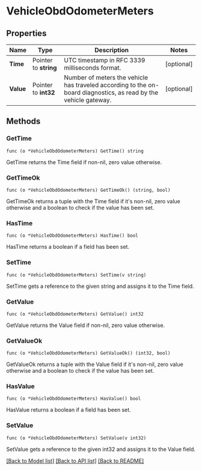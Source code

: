 # VehicleObdOdometerMeters

## Properties

Name | Type | Description | Notes
------------ | ------------- | ------------- | -------------
**Time** | Pointer to **string** | UTC timestamp in RFC 3339 milliseconds format. | [optional] 
**Value** | Pointer to **int32** | Number of meters the vehicle has traveled according to the on-board diagnostics, as read by the vehicle gateway. | [optional] 

## Methods

### GetTime

`func (o *VehicleObdOdometerMeters) GetTime() string`

GetTime returns the Time field if non-nil, zero value otherwise.

### GetTimeOk

`func (o *VehicleObdOdometerMeters) GetTimeOk() (string, bool)`

GetTimeOk returns a tuple with the Time field if it's non-nil, zero value otherwise
and a boolean to check if the value has been set.

### HasTime

`func (o *VehicleObdOdometerMeters) HasTime() bool`

HasTime returns a boolean if a field has been set.

### SetTime

`func (o *VehicleObdOdometerMeters) SetTime(v string)`

SetTime gets a reference to the given string and assigns it to the Time field.

### GetValue

`func (o *VehicleObdOdometerMeters) GetValue() int32`

GetValue returns the Value field if non-nil, zero value otherwise.

### GetValueOk

`func (o *VehicleObdOdometerMeters) GetValueOk() (int32, bool)`

GetValueOk returns a tuple with the Value field if it's non-nil, zero value otherwise
and a boolean to check if the value has been set.

### HasValue

`func (o *VehicleObdOdometerMeters) HasValue() bool`

HasValue returns a boolean if a field has been set.

### SetValue

`func (o *VehicleObdOdometerMeters) SetValue(v int32)`

SetValue gets a reference to the given int32 and assigns it to the Value field.


[[Back to Model list]](../README.md#documentation-for-models) [[Back to API list]](../README.md#documentation-for-api-endpoints) [[Back to README]](../README.md)


